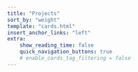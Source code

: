 ```yaml
---
title: "Projects"
sort_by: "weight"
template: "cards.html"
insert_anchor_links: "left"
extra: 
    show_reading_time: false
    quick_navigation_buttons: true
    # enable_cards_tag_filtering = false
---
```

